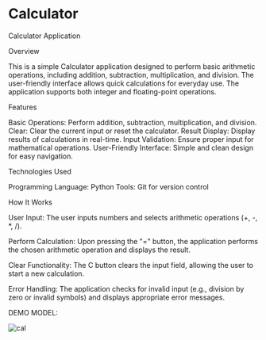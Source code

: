 # Calculator

Calculator Application

Overview

This is a simple Calculator application designed to perform basic arithmetic operations, including addition, subtraction, multiplication, and division. The user-friendly interface allows quick calculations for everyday use. The application supports both integer and floating-point operations.

Features

Basic Operations: Perform addition, subtraction, multiplication, and division.
Clear: Clear the current input or reset the calculator.
Result Display: Display results of calculations in real-time.
Input Validation: Ensure proper input for mathematical operations.
User-Friendly Interface: Simple and clean design for easy navigation.

Technologies Used

Programming Language: Python
Tools: Git for version control

How It Works

User Input:
The user inputs numbers and selects arithmetic operations (+, -, *, /).

Perform Calculation:
Upon pressing the "=" button, the application performs the chosen arithmetic operation and displays the result.

Clear Functionality:
The C button clears the input field, allowing the user to start a new calculation.

Error Handling:
The application checks for invalid input (e.g., division by zero or invalid symbols) and displays appropriate error messages.

DEMO MODEL:

![cal](https://github.com/user-attachments/assets/61b50684-d851-4122-b152-60d02d7bec8f)
